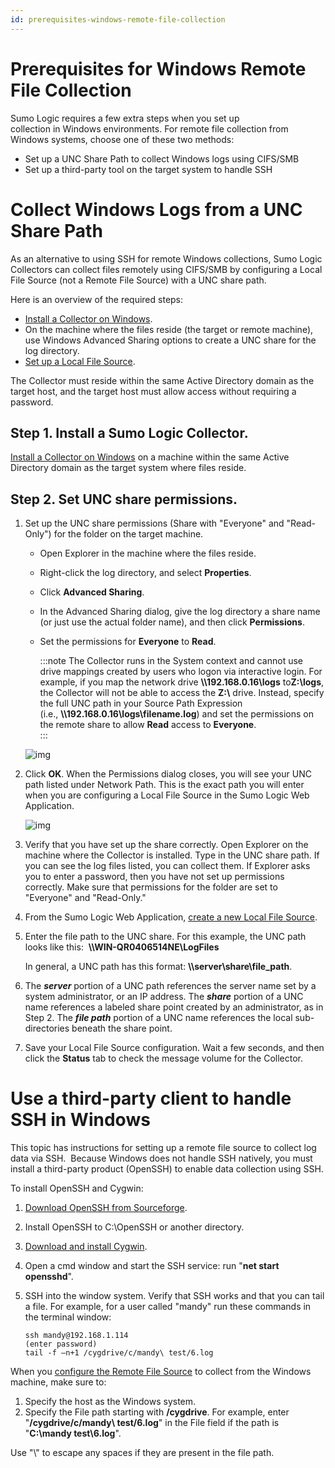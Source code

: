 ```yaml
---
id: prerequisites-windows-remote-file-collection
---
```


# Prerequisites for Windows Remote File Collection

Sumo Logic requires a few extra steps when you set up collection in Windows environments. For remote file collection from Windows systems, choose one of these two methods:

* Set up a UNC Share Path to collect Windows logs using CIFS/SMB
* Set up a third-party tool on the target system to handle SSH

# Collect Windows Logs from a UNC Share Path

As an alternative to using SSH for remote Windows collections, Sumo Logic Collectors can collect files remotely using CIFS/SMB by configuring a Local File Source (not a Remote File Source) with a UNC share path.

Here is an overview of the required steps:

* [Install a Collector on Windows](../../../installed-collectors/windows.md).
* On the machine where the files reside (the target or remote machine), use Windows Advanced Sharing options to create a UNC share for the log directory.
* [Set up a Local File Source](../local-file-source.md).

The Collector must reside within the same Active Directory domain as the target host, and the target host must allow access without requiring a password.

## Step 1. Install a Sumo Logic Collector.

[Install a Collector on Windows](../../../installed-collectors/windows.md) on a machine within the same Active Directory domain as the target system
where files reside.

## Step 2. Set UNC share permissions.

1. Set up the UNC share permissions (Share with "Everyone" and "Read-Only") for the folder on the target machine. 

   * Open Explorer in the machine where the files reside. 
   * Right-click the log directory, and select **Properties**. 
   * Click **Advanced Sharing**. 
   * In the Advanced Sharing dialog, give the log directory a share name (or just use the actual folder name), and then click **Permissions**.
   * Set the permissions for **Everyone** to **Read**.

      :::note
      The Collector runs in the System context and cannot use drive mappings created by users who logon via interactive login. For example, if you map the network drive **\\\\192.168.0.16\\logs** to**Z:\\logs**, the Collector will not be able to access the **Z:\\** drive. Instead, specify the full UNC path in your Source Path Expression (i.e., **\\\\192.168.0.16\\logs\\filename.log**) and set the permissions on the remote share to allow **Read** access to **Everyone**.  
      :::

    ![img](/img/send-data/Win-UNC-share-permissions-sm.png)

1. Click **OK**. When the Permissions dialog closes, you will see your UNC path listed under Network Path. This is the exact path you will enter when you are configuring a Local File Source in the Sumo Logic Web Application.

    ![img](/img/send-data/Win-UNC-path.png)

1. Verify that you have set up the share correctly. Open Explorer on the machine where the Collector is installed. Type in the UNC share path. If you can see the log files listed, you can collect them. If Explorer asks you to enter a password, then you have not set up permissions correctly. Make sure that permissions for the folder are set to "Everyone" and "Read-Only."
1. From the Sumo Logic Web Application, [create a new Local File Source](../local-file-source.md).
1. Enter the file path to the UNC share. For this example, the UNC path looks like this:  **\\\\WIN-QR0406514NE\\LogFiles**

    In general, a UNC path has this format: **\\\\server\\share\\file_path**.

1. The ***server*** portion of a UNC path references the server name set by a system administrator, or an IP address. The ***share*** portion of a UNC name references a labeled share point created by an administrator, as in Step 2. The ***file path*** portion of a UNC name references the local sub-directories beneath the share point.
1. Save your Local File Source configuration. Wait a few seconds, and then click the **Status** tab to check the message volume for the Collector.

# Use a third-party client to handle SSH in Windows

This topic has instructions for setting up a remote file source to collect log data via SSH.  Because Windows does not handle SSH natively, you must install a third-party product (OpenSSH) to enable data collection using SSH.

To install OpenSSH and Cygwin:

1. [Download OpenSSH from Sourceforge](http://sourceforge.net/projects/sshwindows/files/OpenSSH-for-Windows---Release/3.8p1-1-20040709-Build/).
1. Install OpenSSH to C:\\OpenSSH or another directory.
1. [Download and install Cygwin](http://cygwin.com/install.html).
1. Open a cmd window and start the SSH service: run "**net start opensshd**".
1. SSH into the window system. Verify that SSH works and that you can tail a file. For example, for a user called "mandy" run these commands in the terminal window:

    ```
    ssh mandy@192.168.1.114
    (enter password)
    tail -f –n+1 /cygdrive/c/mandy\ test/6.log
    ```

When you [configure the Remote File Source](prerequisites-windows-remote-file-collection.md) to
collect from the Windows machine, make sure to:

1. Specify the host as the Windows system.
1. Specify the File path starting with **/cygdrive**. For example, enter "**/cygdrive/c/mandy\\ test/6.log**" in the File field if the path is "**C:\\mandy test\\6.log**".

Use "\\" to escape any spaces if they are present in the file path.
